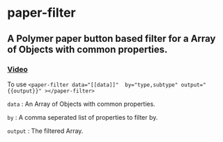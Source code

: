 # paper-filter
## A Polymer paper button based filter for a Array of Objects with common properties.

### [Video](https://youtu.be/WrCGgaq62bc)

To use 
```<paper-filter data="[[data]]"  by="type,subtype" output="{{output}}" ></paper-filter>```

```data``` : An Array of Objects with common properties.

```by``` : A comma seperated list of properties to filter by.

```output``` : The filtered Array.
